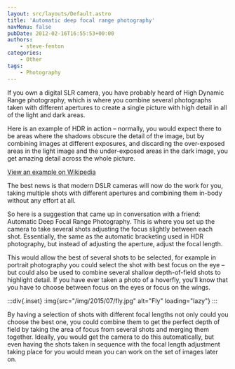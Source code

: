 ```yaml
---
layout: src/layouts/Default.astro
title: 'Automatic deep focal range photography'
navMenu: false
pubDate: 2012-02-16T16:55:53+00:00
authors:
    - steve-fenton
categories:
    - Other
tags:
    - Photography
---
```


If you own a digital SLR camera, you have probably heard of High Dynamic Range photography, which is where you combine several photographs taken with different apertures to create a single picture with high detail in all of the light and dark areas.

Here is an example of HDR in action – normally, you would expect there to be areas where the shadows obscure the detail of the image, but by combining images at different exposures, and discarding the over-exposed areas in the light image and the under-exposed areas in the dark image, you get amazing detail across the whole picture.

[View an example on Wikipedia](http://en.wikipedia.org/wiki/File:New_York_City_at_night_HDR_edit1.jpg)

The best news is that modern DSLR cameras will now do the work for you, taking multiple shots with different apertures and combining them in-body without any effort at all.

So here is a suggestion that came up in conversation with a friend: Automatic Deep Focal Range Photography. This is where you set up the camera to take several shots adjusting the focus slightly between each shot. Essentially, the same as the automatic bracketing used in HDR photography, but instead of adjusting the aperture, adjust the focal length.

This would allow the best of several shots to be selected, for example in portrait photography you could select the shot with best focus on the eye – but could also be used to combine several shallow depth-of-field shots to highlight detail. If you have ever taken a photo of a hoverfly, you’ll know that you have to choose between focus on the eyes or focus on the wings.

:::div{.inset}
:img{src="/img/2015/07/fly.jpg" alt="Fly" loading="lazy"}
:::

By having a selection of shots with different focal lengths not only could you choose the best one, you could combine them to get the perfect depth of field by taking the area of focus from several shots and merging them together. Ideally, you would get the camera to do this automatically, but even having the shots taken in sequence with the focal length adjustment taking place for you would mean you can work on the set of images later on.